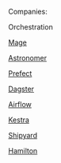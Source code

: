 

Companies:

Orchestration

[Mage](https://www.mage.ai/)

[Astronomer](https://www.astronomer.io/)

[Prefect](https://www.prefect.io/)

[Dagster](https://dagster.io/)

[Airflow](https://airflow.apache.org/)

[Kestra](https://kestra.io/)

[Shipyard](https://www.shipyardapp.com/)

[Hamilton](https://github.com/dagworks-inc/hamilton)
